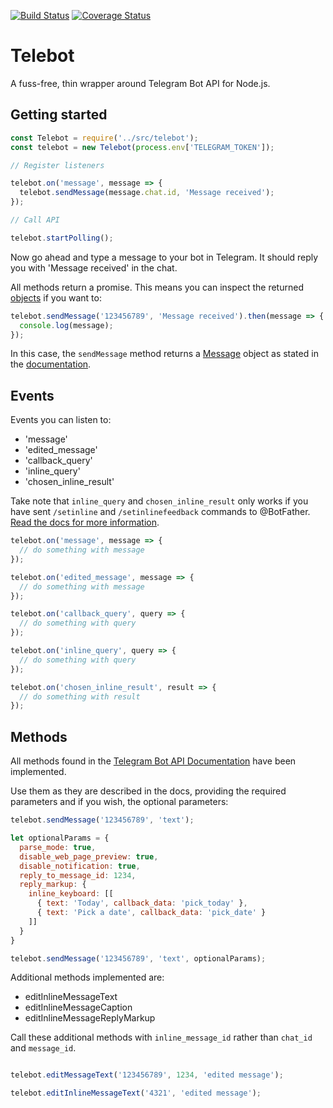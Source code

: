 [![Build Status](https://travis-ci.org/edisonchee/telebot.svg?branch=master)](https://travis-ci.org/edisonchee/telebot)
[![Coverage Status](https://coveralls.io/repos/github/edisonchee/telebot/badge.svg?branch=subclass)](https://coveralls.io/github/edisonchee/telebot?branch=subclass)

# Telebot

A fuss-free, thin wrapper around Telegram Bot API for Node.js.

## Getting started

```javascript
const Telebot = require('../src/telebot');
const telebot = new Telebot(process.env['TELEGRAM_TOKEN']);

// Register listeners

telebot.on('message', message => {
  telebot.sendMessage(message.chat.id, 'Message received');
});

// Call API

telebot.startPolling();
```

Now go ahead and type a message to your bot in Telegram. It should reply you with 'Message received' in the chat.

All methods return a promise. This means you can inspect the returned [objects](https://core.telegram.org/bots/api#available-types) if you want to:

```javascript
telebot.sendMessage('123456789', 'Message received').then(message => {
  console.log(message);
});
```

In this case, the ```sendMessage``` method returns a [Message](https://core.telegram.org/bots/api#message) object as stated in the [documentation](https://core.telegram.org/bots/api#sendmessage).

## Events

Events you can listen to:
* 'message'
* 'edited_message'
* 'callback_query'
* 'inline_query'
* 'chosen_inline_result'

Take note that ```inline_query``` and ```chosen_inline_result``` only works if you have sent ```/setinline``` and ```/setinlinefeedback``` commands to @BotFather. [Read the docs for more information](https://core.telegram.org/bots/inline).

```javascript
telebot.on('message', message => {
  // do something with message
});

telebot.on('edited_message', message => {
  // do something with message
});

telebot.on('callback_query', query => {
  // do something with query
});

telebot.on('inline_query', query => {
  // do something with query
});

telebot.on('chosen_inline_result', result => {
  // do something with result
});

```

## Methods

All methods found in the [Telegram Bot API Documentation](https://core.telegram.org/bots/api#available-methods) have been implemented.

Use them as they are described in the docs, providing the required parameters and if you wish, the optional parameters:

```javascript
telebot.sendMessage('123456789', 'text');

let optionalParams = {
  parse_mode: true,
  disable_web_page_preview: true,
  disable_notification: true,
  reply_to_message_id: 1234,
  reply_markup: {
    inline_keyboard: [[
      { text: 'Today', callback_data: 'pick_today' },
      { text: 'Pick a date', callback_data: 'pick_date' }
    ]]
  }
}

telebot.sendMessage('123456789', 'text', optionalParams);
```

Additional methods implemented are:
* editInlineMessageText
* editInlineMessageCaption
* editInlineMessageReplyMarkup

Call these additional methods with ```inline_message_id``` rather than ```chat_id``` and ```message_id```.

```javascript

telebot.editMessageText('123456789', 1234, 'edited message');

telebot.editInlineMessageText('4321', 'edited message');

```